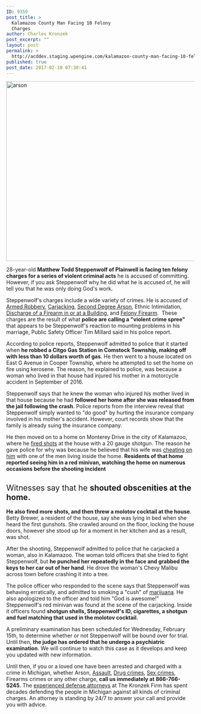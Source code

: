 ```yaml
---
ID: 9359
post_title: >
  Kalamazoo County Man Facing 10 Felony
  Charges
author: Charles Kronzek
post_excerpt: ""
layout: post
permalink: >
  http://acddev.staging.wpengine.com/kalamazoo-county-man-facing-10-felony-charges.html
published: true
post_date: 2017-02-10 07:30:41
---
```

<img class="alignnone size-large wp-image-9360" src="http://acddev.staging.wpengine.com/wp-content/uploads/2017/02/fire-175966_1280-1024x768.jpg" alt="arson" width="640" height="480" />

<span style="font-weight: 400;">28-year-old </span><b>Matthew Todd Steppenwolf of Plainwell is facing ten felony charges for a series of violent criminal acts</b><span style="font-weight: 400;"> he is accused of committing. However, if you ask Steppenwolf why he did what he is accused of, he will tell you that he was only doing God's work.</span>

<span style="font-weight: 400;">Steppenwolf's charges include a wide variety of crimes. He is accused of </span><a href="http://acddev.staging.wpengine.com/michigan-armed-robbery-attorney.html" target="_blank"><span style="font-weight: 400;">Armed Robbery</span></a><span style="font-weight: 400;">, </span><a href="http://acddev.staging.wpengine.com/michigan-carjacking-attorneys-michigan-criminal-defense-lawyers.html" target="_blank"><span style="font-weight: 400;">Carjacking</span></a><span style="font-weight: 400;">, </span><a href="http://acddev.staging.wpengine.com/michigan-arson-attorney.html" target="_blank"><span style="font-weight: 400;">Second Degree Arson</span></a><span style="font-weight: 400;">, Ethnic Intimidation, </span><a href="http://acddev.staging.wpengine.com/illegal-discharge-of-a-firearm-in-michigan.html" target="_blank"><span style="font-weight: 400;">Discharge of a Firearm in or at a Building</span></a><span style="font-weight: 400;">, and </span><a href="http://acddev.staging.wpengine.com/michigan-felony-firearm-attorneys-michigan-gun-lawyers.html" target="_blank"><span style="font-weight: 400;">Felony Firearm</span></a><span style="font-weight: 400;">.  These charges are the result of what </span><b>police are calling a "violent crime spree"</b><span style="font-weight: 400;"> that appears to be Steppenwolf's reaction to mounting problems in his marriage, Public Safety Officer Tim Millard said in his police report.</span>

<span style="font-weight: 400;">According to police reports, Steppenwolf admitted to police that it started when </span><b>he robbed a Citgo Gas Station in Comstock Township, making off with less than 10 dollars worth of gas</b><span style="font-weight: 400;">. He then went to a house located on East G Avenue in Cooper Township, where he attempted to set the home on fire using kerosene. The reason, he explained to police, was because a woman who lived in that house had injured his mother in a motorcycle accident in September of 2016.</span>

<span style="font-weight: 400;">Steppenwolf says that he knew the woman who injured his mother lived in that house because he had </span><b>followed her home after she was released from the jail following the crash</b><span style="font-weight: 400;">. Police reports from the interview reveal that Steppenwolf simply wanted to "do good" by hurting the insurance company involved in his mother's accident. However, court records show that the family is already suing the insurance company.</span>

<span style="font-weight: 400;">He then moved on to a home on Monterey Drive in the city of Kalamazoo, where he </span><a href="http://acddev.staging.wpengine.com/firearm-charges.html" target="_blank"><span style="font-weight: 400;">fired shots</span></a><span style="font-weight: 400;"> at the house with a 20 gauge shotgun. The reason he gave police for why was because he believed that his wife was </span><a href="http://www.midmichigandivorce.com/" target="_blank"><span style="font-weight: 400;">cheating on him</span></a><span style="font-weight: 400;"> with one of the men living inside the home. </span><b>Residents of that home reported seeing him in a red minivan, watching the home on numerous occasions before the shooting incident</b>
<h2><span style="font-weight: 400;">Witnesses say that he </span><b>shouted obscenities at the home.</b></h2>
<b>He also fired more shots, and then threw a molotov cocktail at the house</b><span style="font-weight: 400;">. Betty Brewer, a resident of the house, say she was lying in bed when she heard the first gunshots. She crawled around on the floor, locking the house doors, however she stood up for a moment in her kitchen and as a result, was shot.</span>

<span style="font-weight: 400;">After the shooting, Steppenwolf admitted to police that he carjacked a woman, also in Kalamazoo. The woman told officers that she tried to fight Steppenwolf, but </span><b>he punched her repeatedly in the face and grabbed the keys to her car out of her hand</b><span style="font-weight: 400;">. He drove the woman's Chevy Malibu across town before crashing it into a tree.</span>

<span style="font-weight: 400;">The police officer who responded to the scene says that Steppenwolf was behaving erratically, and admitted to smoking a "cush" of </span><a href="http://acddev.staging.wpengine.com/marijuana.html" target="_blank"><span style="font-weight: 400;">marijuana</span></a><span style="font-weight: 400;">. He also apologized to the officer and told him "God is awesome!" Steppenwolf's red minivan was found at the scene of the carjacking. Inside it officers found </span><b>shotgun shells, Steppenwolf's ID, cigarettes, a shotgun and fuel matching that used in the molotov cocktail.</b>

<span style="font-weight: 400;">A preliminary examination has been scheduled for Wednesday, February 15th, to determine whether or not Steppenwolf will be bound over for trial. Until then, </span><b>the judge has ordered that he undergo a psychiatric examination</b><span style="font-weight: 400;">. We will continue to watch this case as it develops and keep you updated with new information.</span>

<span style="font-weight: 400;">Until then, if you or a loved one have been arrested and charged with a crime in Michigan, whether Arson, </span><a href="http://acddev.staging.wpengine.com/assault-charges.html" target="_blank"><span style="font-weight: 400;">Assault</span></a><span style="font-weight: 400;">, </span><a href="http://acddev.staging.wpengine.com/drug-charges.html" target="_blank"><span style="font-weight: 400;">Drug crimes</span></a><span style="font-weight: 400;">, </span><a href="http://acddev.staging.wpengine.com/sex-crimes.html" target="_blank"><span style="font-weight: 400;">Sex crimes</span></a><span style="font-weight: 400;">, Firearms crimes or any other charge, </span><b>call us immediately at 866-766-5245</b><span style="font-weight: 400;">. The </span><a href="http://acddev.staging.wpengine.com/trial-attorneys.html" target="_blank"><span style="font-weight: 400;">experienced defense attorneys</span></a><span style="font-weight: 400;"> at The Kronzek Firm has spent decades defending the people in Michigan against all kinds of criminal charges. An attorney is standing by 24/7 to answer your call and provide you with advice.</span>